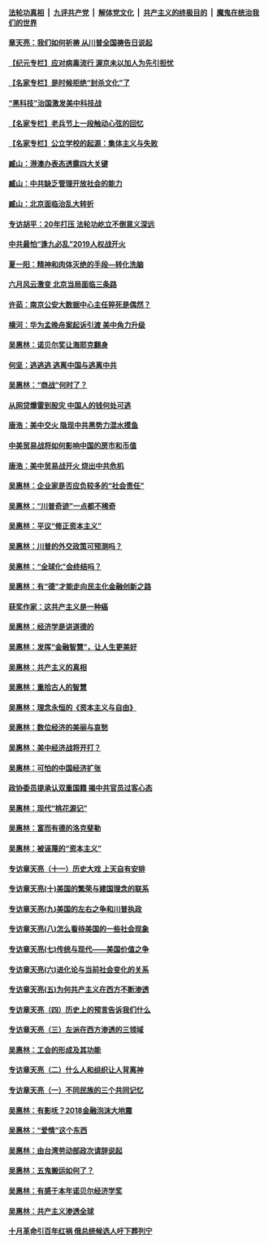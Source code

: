 

####  [法轮功真相](../../../../basic/blob/master/README.md?t=06180031) &nbsp;|&nbsp; [九评共产党](../../../../9ping.md/blob/master/README.md?t=06180031) &nbsp;|&nbsp; [解体党文化](../../../../jtdwh.md/blob/master/README.md?t=06180031)  &nbsp;|&nbsp; [共产主义的终极目的](../../../../gczydzjmd.md/blob/master/README.md?t=06180031) &nbsp;|&nbsp; [魔鬼在统治我们的世界](../../../../mgztzwmdsj.md/blob/master/README.md?t=06180031) 

#### [章天亮：我们如何祈祷 从川普全国祷告日说起](../pages/nsc423/n11944627.md?t=06180031) 

#### [【纪元专栏】应对病毒流行 渥京未以加人为先引担忧](../pages/nsc423/n11875714.md?t=06180031) 

#### [【名家专栏】是时候拒绝“封杀文化”了](../pages/nsc423/n11814093.md?t=06180031) 

#### [“黑科技”治国激发美中科技战](../pages/nsc423/n11638056.md?t=06180031) 

#### [【名家专栏】老兵节上一段触动心弦的回忆](../pages/nsc423/n11646016.md?t=06180031) 

#### [【名家专栏】公立学校的起源：集体主义与失败](../pages/nsc423/n11601833.md?t=06180031) 

#### [臧山：港澳办表态透露四大关键](../pages/nsc423/n11421628.md?t=06180031) 

#### [臧山：中共缺乏管理开放社会的能力](../pages/nsc423/n11407457.md?t=06180031) 

#### [臧山：北京面临治乱大转折](../pages/nsc423/n11406895.md?t=06180031) 

#### [专访胡平：20年打压 法轮功屹立不倒意义深远](../pages/nsc423/n11398800.md?t=06180031) 

#### [中共最怕“逢九必乱”2019人权战开火](../pages/nsc423/n11385248.md?t=06180031) 

#### [夏一阳：精神和肉体灭绝的手段—转化洗脑](../pages/nsc423/n11368250.md?t=06180031) 

#### [六月风云激变 北京当局面临三条路](../pages/nsc423/n11313668.md?t=06180031) 

#### [许茹：南京公安大数据中心主任猝死是偶然？](../pages/nsc423/n11064744.md?t=06180031) 

#### [横河：华为孟晚舟案起诉引渡 美中角力升级](../pages/nsc423/n11027230.md?t=06180031) 

#### [吴惠林：诺贝尔奖让海耶克翻身](../pages/nsc423/n10890049.md?t=06180031) 

#### [何坚：逃逃逃 逃离中国与逃离中共](../pages/nsc423/n10592891.md?t=06180031) 

#### [吴惠林：“商战”何时了？](../pages/nsc423/n10573558.md?t=06180031) 

#### [从网贷爆雷到股灾 中国人的钱何处可逃](../pages/nsc423/n10572800.md?t=06180031) 

#### [唐浩：美中交火 隐现中共黑势力混水摸鱼](../pages/nsc423/n10544040.md?t=06180031) 

#### [中美贸易战将如何影响中国的房市和币值](../pages/nsc423/n10543697.md?t=06180031) 

#### [唐浩：美中贸易战开火 烧出中共危机](../pages/nsc423/n10540126.md?t=06180031) 

#### [吴惠林：企业家是否应负较多的“社会责任”](../pages/nsc423/n10535022.md?t=06180031) 

#### [吴惠林：“川普奇迹”一点都不稀奇](../pages/nsc423/n10512808.md?t=06180031) 

#### [吴惠林：平议“修正资本主义”](../pages/nsc423/n10495724.md?t=06180031) 

#### [吴惠林：川普的外交政策可预测吗？](../pages/nsc423/n10462387.md?t=06180031) 

#### [吴惠林：“全球化”会终结吗？](../pages/nsc423/n10452838.md?t=06180031) 

#### [吴惠林：有“德”才能走向民主化金融创新之路](../pages/nsc423/n10432292.md?t=06180031) 

#### [获奖作家：这共产主义是一种癌](../pages/nsc423/n10431541.md?t=06180031) 

#### [吴惠林：经济学是讲道德的](../pages/nsc423/n10398014.md?t=06180031) 

#### [吴惠林：发挥“金融智慧”，让人生更美好](../pages/nsc423/n10375019.md?t=06180031) 

#### [吴惠林：共产主义的真相](../pages/nsc423/n10351394.md?t=06180031) 

#### [吴惠林：重拾古人的智慧](../pages/nsc423/n10337691.md?t=06180031) 

#### [吴惠林：理念永恒的《资本主义与自由》](../pages/nsc423/n10316274.md?t=06180031) 

#### [吴惠林：数位经济的美丽与哀愁](../pages/nsc423/n10292946.md?t=06180031) 

#### [吴惠林：美中经济战将开打？](../pages/nsc423/n10258825.md?t=06180031) 

#### [吴惠林：可怕的中国经济扩张](../pages/nsc423/n10219147.md?t=06180031) 

#### [政协委员提承认双重国籍 揭中共官员过客心态](../pages/nsc423/n10208809.md?t=06180031) 

#### [吴惠林：现代“桃花源记”](../pages/nsc423/n10185234.md?t=06180031) 

#### [吴惠林：富而有德的洛克斐勒](../pages/nsc423/n10142264.md?t=06180031) 

#### [吴惠林：被诬蔑的“资本主义”](../pages/nsc423/n10124816.md?t=06180031) 

#### [专访章天亮（十一）历史大戏 上天自有安排](../pages/nsc423/n10094905.md?t=06180031) 

#### [专访章天亮(十)美国的繁荣与建国理念的联系](../pages/nsc423/n10094899.md?t=06180031) 

#### [专访章天亮(九)美国的左右之争和川普执政](../pages/nsc423/n10094889.md?t=06180031) 

#### [专访章天亮(八)怎么看待美国的一些社会现象](../pages/nsc423/n10094857.md?t=06180031) 

#### [专访章天亮(七)传统与现代——美国价值之争](../pages/nsc423/n10093140.md?t=06180031) 

#### [专访章天亮(六)进化论与当前社会变化的关系](../pages/nsc423/n10092036.md?t=06180031) 

#### [专访章天亮(五)为何共产主义在西方不断渗透](../pages/nsc423/n10083620.md?t=06180031) 

#### [专访章天亮（四）历史上的预言告诉我们什么](../pages/nsc423/n10083606.md?t=06180031) 

#### [专访章天亮（三）左派在西方渗透的三领域](../pages/nsc423/n10081115.md?t=06180031) 

#### [吴惠林：工会的形成及其功能](../pages/nsc423/n10080633.md?t=06180031) 

#### [专访章天亮（二）什么人和组织让人背离神](../pages/nsc423/n10076637.md?t=06180031) 

#### [专访章天亮（一）不同民族的三个共同记忆](../pages/nsc423/n10074188.md?t=06180031) 

#### [吴惠林：有影呒？2018金融泡沫大地震](../pages/nsc423/n10040534.md?t=06180031) 

#### [吴惠林：“爱情”这个东西](../pages/nsc423/n10019423.md?t=06180031) 

#### [吴惠林：由台湾劳动部政次请辞说起](../pages/nsc423/n9979679.md?t=06180031) 

#### [吴惠林：五鬼搬运如何了？](../pages/nsc423/n9925338.md?t=06180031) 

#### [吴惠林：有感于本年诺贝尔经济学奖](../pages/nsc423/n9871883.md?t=06180031) 

#### [吴惠林：共产主义渗透全球](../pages/nsc423/n9812748.md?t=06180031) 

#### [十月革命引百年红祸 俄总统候选人吁下葬列宁](../pages/nsc423/n9810182.md?t=06180031) 

